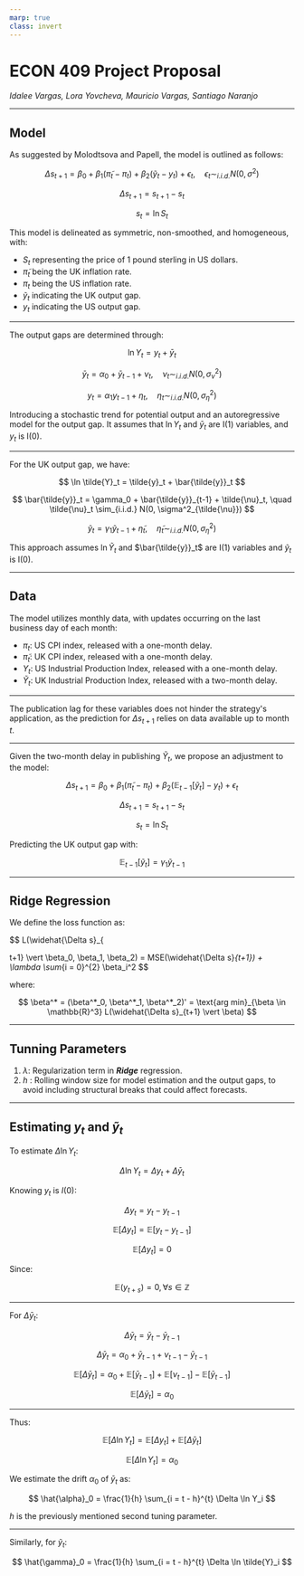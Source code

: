 ```yaml
---
marp: true
class: invert
---
```


# ECON 409 Project Proposal

*Idalee Vargas, Lora Yovcheva, Mauricio Vargas, Santiago Naranjo*

---
## Model

As suggested by Molodtsova and Papell, the model is outlined as follows:

$$
\Delta s_{t+1} = \beta_0 + 
    \beta_1(\tilde{\pi}_t - \pi_t) +
    \beta_2(\tilde{y}_t - y_t) +
    \epsilon_t, 
    \quad
    \epsilon_t \sim_{i.i.d.} N(0, \sigma^2)
$$

$$
\Delta s_{t+1} = s_{t+1} - s_t
$$

$$
s_t = \ln{S_t}
$$

This model is delineated as symmetric, non-smoothed, and homogeneous, with:

- $S_t$ representing the price of 1 pound sterling in US dollars.
- $\tilde{\pi}_t$ being the UK inflation rate.
- $\pi_t$ being the US inflation rate.
- $\tilde{y}_t$ indicating the UK output gap.
- $y_t$ indicating the US output gap.

---

The output gaps are determined through:

$$
\ln Y_t = y_t + \bar{y}_t
$$

$$ 
\bar{y}_t = \alpha_0 + \bar{y}_{t-1} + \nu_t,
\quad
\nu_t \sim_{i.i.d.} N(0, \sigma^2_{\nu})
$$

$$
y_t = \alpha_1 y_{t-1} + \eta_t,
\quad
\eta_t \sim_{i.i.d.} N(0, \sigma^2_{\eta})
$$

Introducing a stochastic trend for potential output and an autoregressive model for the output gap. It assumes that $\ln Y_t$ and $\bar{y}_t$ are I(1) variables, and $y_t$ is I(0).

---

For the UK output gap, we have:

$$
\ln \tilde{Y}_t = \tilde{y}_t + \bar{\tilde{y}}_t
$$

$$ 
\bar{\tilde{y}}_t = \gamma_0 + \bar{\tilde{y}}_{t-1} + \tilde{\nu}_t,
\quad
\tilde{\nu}_t \sim_{i.i.d.} N(0, \sigma^2_{\tilde{\nu}})
$$

$$
\tilde{y}_t = \gamma_1 \tilde{y}_{t-1} + \tilde{\eta}_t, 
\quad
\tilde{\eta}_t \sim_{i.i.d.} N(0, \sigma^2_{\tilde{\eta}})
$$

This approach assumes $\ln \tilde{Y}_t$ and $\bar{\tilde{y}}_t$ are I(1) variables and $\tilde{y}_t$ is I(0).

---

## Data

The model utilizes monthly data, with updates occurring on the last business day of each month:

- $\pi_t$: US CPI index, released with a one-month delay.
- $\tilde{\pi}_t$: UK CPI index, released with a one-month delay.
- $Y_t$: US Industrial Production Index, released with a one-month delay.
- $\tilde{Y}_t$: UK Industrial Production Index, released with a two-month delay.

---

The publication lag for these variables does not hinder the strategy's application, as the prediction for $\Delta s_{t+1}$ relies on data available up to month $t$.

---

Given the two-month delay in publishing $\tilde{Y}_t$, we propose an adjustment to the model:

$$
\Delta s_{t+1} = \beta_0 + 
    \beta_1(\tilde{\pi}_t - \pi_t) +
    \beta_2(\mathbb{E}_{t-1}[\tilde{y}_t] - y_t) +
    \epsilon_t
$$

$$
\Delta s_{t+1} = s_{t+1} - s_t
$$

$$
s_t = \ln{S_t}
$$

Predicting the UK output gap with:

$$
\mathbb{E}_{t-1}[{\tilde{y}_t}] = \gamma_1 \tilde{y}_{t-1}
$$

---

## Ridge Regression

We define the loss function as:

$$
L(\widehat{\Delta s}_{

t+1} \vert \beta_0, \beta_1, \beta_2) = 
    MSE(\widehat{\Delta s}_{t+1}) + 
    \lambda \sum_{i = 0}^{2} \beta_i^2
$$

where:

$$
\beta^* = (\beta^*_0, \beta^*_1, \beta^*_2)' = 
\text{arg min}_{\beta \in \mathbb{R}^3} L(\widehat{\Delta s}_{t+1} \vert \beta)
$$

---

## Tunning Parameters

1. $\lambda$: Regularization term in ***Ridge*** regression.
2. $h$ : Rolling window size for model estimation and the output gaps, to avoid including structural breaks that could affect forecasts.

---

## Estimating $y_t$ and $\tilde{y}_t$

To estimate $\Delta \ln Y_t$:

$$
\Delta \ln Y_t = \Delta y_t + \Delta \bar{y}_t
$$

Knowing $y_t$ is $I(0)$:

$$
\Delta y_t = y_t - y_{t-1}
$$

$$
\mathbb{E}[\Delta y_t] = \mathbb{E}[y_t - y_{t-1}]
$$

$$
\mathbb{E}[\Delta y_t] = 0
$$

Since:

$$
\mathbb{E}(y_{t+s}) = 0, \forall s \in \mathbb{Z}
$$

---
For $\Delta \bar{y}_t$:

$$
\Delta \bar{y}_t = \bar{y}_t - \bar{y}_{t-1} 
$$

$$
\Delta \bar{y}_t = \alpha_0 + \bar{y}_{t-1} + \nu_{t-1} - \bar{y}_{t-1} 
$$

$$
\mathbb{E}[\Delta \bar{y}_t] = 
\alpha_0 +
\mathbb{E}[\bar{y}_{t-1}] + 
\mathbb{E}[\nu_{t-1}] - 
\mathbb{E}[\bar{y}_{t-1}] 
$$

$$
\mathbb{E}[\Delta \bar{y}_t] = \alpha_0
$$

---

Thus:

$$
\mathbb{E}[\Delta \ln Y_t] =  
\mathbb{E}[\Delta y_t] +  
\mathbb{E}[\Delta \bar{y}_t]
$$

$$
\mathbb{E}[\Delta \ln Y_t] = \alpha_0
$$

We estimate the drift $\alpha_0$ of $\bar{y}_t$ as:

$$
\hat{\alpha}_0 = \frac{1}{h} \sum_{i = t - h}^{t} \Delta \ln Y_i
$$

$h$ is the previously mentioned second tuning parameter.

---

Similarly, for $\tilde{y}_t$:

$$
\hat{\gamma}_0 = \frac{1}{h} \sum_{i = t - h}^{t} \Delta \ln \tilde{Y}_i
$$